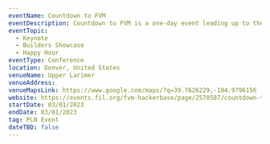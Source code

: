 ```yaml
---
eventName: Countdown to FVM
eventDescription: Countdown to FVM is a one-day event leading up to the launch of Filecoin’s Virtual Machine on mainnet in March 2023.
eventTopic: 
  - Keynote
  - Builders Showcase
  - Happy Hour
eventType: Conference
location: Denver, United States
venueName: Upper Larimer
venueAddress:
venueMapsLink: https://www.google.com/maps/?q=39.7626229,-104.9796156
website: https://events.fil.org/fvm-hackerbase/page/2570587/countdown-to-fvm-
startDate: 03/01/2023
endDate: 03/01/2023
tag: PLN Event
dateTBD: false
---
```

